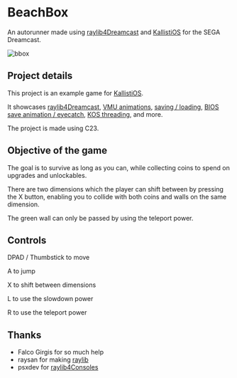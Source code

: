 # BeachBox
An autorunner made using [raylib4Dreamcast](https://github.com/raylib4Consoles/raylib4Dreamcast) and [KallistiOS](https://github.com/KallistiOS/KallistiOS) for the SEGA Dreamcast.

![bbox](https://github.com/user-attachments/assets/60f56675-fcd1-4e42-83f7-5b270f00a1a5)

## Project details
This project is an example game for [KallistiOS](https://github.com/KallistiOS/KallistiOS).

It showcases [raylib4Dreamcast](https://github.com/raylib4Consoles/raylib4Dreamcast), [VMU animations](https://kos-docs.dreamcast.wiki/group__vmu__fb.html), [saving / loading](https://kos-docs.dreamcast.wiki/group__vfs__vmu.html), [BIOS save animation / eyecatch](https://mc.pp.se/dc/vms/fileheader.html), [KOS threading](https://kos-docs.dreamcast.wiki/group__kthreads.html), and more.

The project is made using C23.

## Objective of the game
The goal is to survive as long as you can, while collecting coins to spend on upgrades and unlockables.

There are two dimensions which the player can shift between by pressing the X button,
enabling you to collide with both coins and walls on the same dimension.

The green wall can only be passed by using the teleport power.


## Controls
DPAD / Thumbstick to move

A to jump

X to shift between dimensions

L to use the slowdown power

R to use the teleport power

## Thanks
- Falco Girgis for so much help
- raysan for making [raylib](https://github.com/raysan5/raylib)
- psxdev for [raylib4Consoles](https://github.com/raylib4Consoles)
